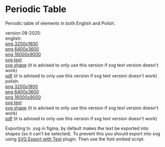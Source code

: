 # Periodic Table
Periodic table of elements in both English and Polish.

version 08-2025:  
	english:  
		[png 3200x1800](exported_08-2025/table_en_08-2025_3200x1800.png)  
		[png 6400x3600](exported_08-2025/table_en_08-2025_6400x3600.png)  
		[png 16000x9000](exported_08-2025/table_en_08-2025_16000x9000.png)  
		[svg text](exported_08-2025/table_en_08-2025_text.svg)  
		[svg shape](exported_08-2025/table_en_08-2025_shape.svg) (it is advised to only use this version if svg text version doesn't work)  
		[pdf](exported_08-2025/table_en_08-2025.pdf) (it is advised to only use this version if svg text version doesn't work)  
	polish:  
		[png 3200x1800](exported_08-2025/table_pl_08-2025_3200x1800.png)  
		[png 6400x3600](exported_08-2025/table_pl_08-2025_6400x3600.png)  
		[png 16000x9000](exported_08-2025/table_pl_08-2025_16000x9000.png)  
		[svg text](exported_08-2025/table_pl_08-2025_text.svg)  
		[svg shape](exported_08-2025/table_pl_08-2025_shape.svg) (it is advised to only use this version if svg text version doesn't work)  
		[pdf](exported_08-2025/table_pl_08-2025.pdf) (it is advised to only use this version if svg text version doesn't work)  

Exporting to .svg in figma, by default makes the text be exported into shapes (so it can't be selected). To prevent this you should export into svg using [SVG Export with Text](https://www.figma.com/community/plugin/1417788739345122322/svg-export-with-text) plugin. Then use the font embed script.

